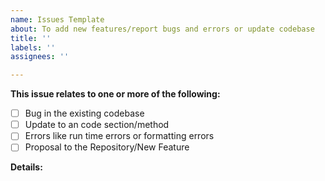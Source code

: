 ```yaml
---
name: Issues Template
about: To add new features/report bugs and errors or update codebase
title: ''
labels: ''
assignees: ''

---
```


<!-- Thanks for filing an issue! Before submitting, please fill in the following information. -->
<!-- Make sure you close the issue once a PR is merged -->

<!--Required Information-->
**This issue relates to one or more of the following:**
<!-- choose one by changing [ ] to [x] -->
- [ ] Bug in the existing codebase
- [ ] Update to an code section/method
- [ ] Errors like run time errors or formatting errors
- [ ] Proposal to the Repository/New Feature

**Details:**
<!-- Details of the new feature/bug/error -->